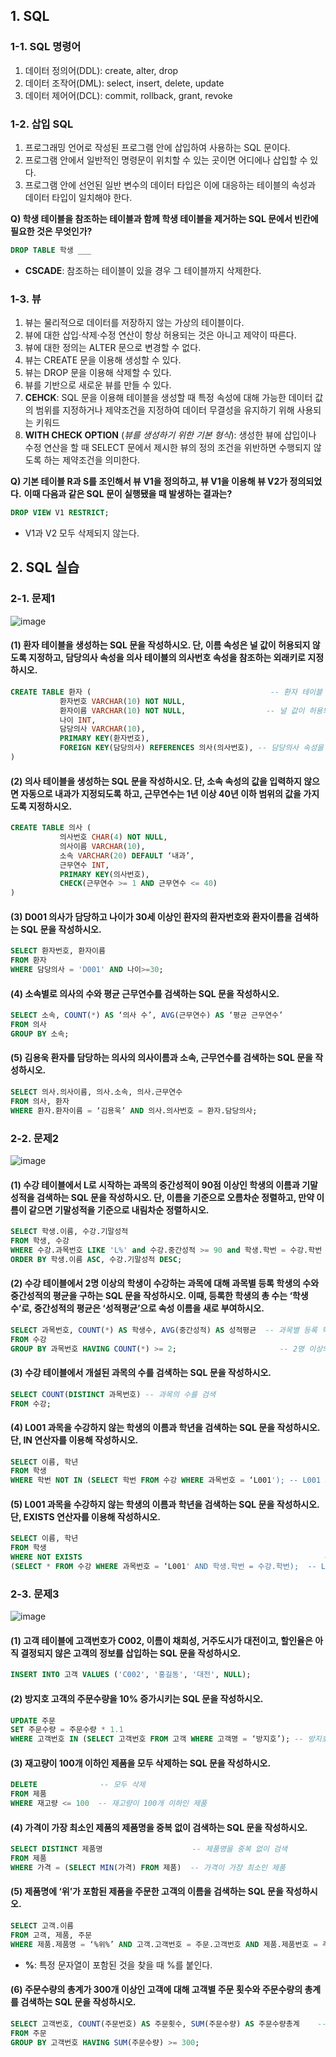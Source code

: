 ## 1. SQL
### 1-1. SQL 명령어
1. 데이터 정의어(DDL): create, alter, drop
2. 데이터 조작어(DML): select, insert, delete, update
3. 데이터 제어어(DCL): commit, rollback, grant, revoke

### 1-2. 삽입 SQL 
1. 프로그래밍 언어로 작성된 프로그램 안에 삽입하여 사용하는 SQL 문이다.
2. 프로그램 안에서 일반적인 명령문이 위치할 수 있는 곳이면 어디에나 삽입할 수 있다.
3. 프로그램 안에 선언된 일반 변수의 데이터 타입은 이에 대응하는 테이블의 속성과 데이터 타입이 일치해야 한다.

**Q) 학생 테이블을 참조하는 테이블과 함께 학생 테이블을 제거하는 SQL 문에서 빈칸에 필요한 것은 무엇인가?**
```sql
DROP TABLE 학생 ___
```
* **CSCADE**: 참조하는 테이블이 있을 경우 그 테이블까지 삭제한다.

### 1-3. 뷰
1. 뷰는 물리적으로 데이터를 저장하지 않는 가상의 테이블이다.
2. 뷰에 대한 삽입·삭제·수정 연산이 항상 허용되는 것은 아니고 제약이 따른다.
3. 뷰에 대한 정의는 ALTER 문으로 변경할 수 없다.
4. 뷰는 CREATE 문을 이용해 생성할 수 있다.
5. 뷰는 DROP 문을 이용해 삭제할 수 있다.
6. 뷰를 기반으로 새로운 뷰를 만들 수 있다.
7. **CEHCK**: SQL 문을 이용해 테이블을 생성할 때 특정 속성에 대해 가능한 데이터 값의 범위를 지정하거나 제약조건을 지정하여 데이터 무결성을 유지하기 위해 사용되는 키워드
8. **WITH CHECK OPTION** (*뷰를 생성하기 위한 기본 형식*): 생성한 뷰에 삽입이나 수정 연산을 할 때 SELECT 문에서 제시한 뷰의 정의 조건을 위반하면 수행되지 않도록 하는 제약조건을 의미한다.

**Q) 기본 테이블 R과 S를 조인해서 뷰 V1을 정의하고, 뷰 V1을 이용해 뷰 V2가 정의되었다.**
    **이때 다음과 같은 SQL 문이 실행됐을 때 발생하는 결과는?**
```sql
DROP VIEW V1 RESTRICT;
```
- V1과 V2 모두 삭제되지 않는다.  


## 2. SQL 실습 
### 2-1. 문제1
![image](https://user-images.githubusercontent.com/63652571/165657757-6a71217c-63b1-4ced-876c-8aa926daf48e.png)  
#### (1) 환자 테이블을 생성하는 SQL 문을 작성하시오. 단, 이름 속성은 널 값이 허용되지 않도록 지정하고, 담당의사 속성을 의사 테이블의 의사번호 속성을 참조하는 외래키로 지정하시오.
```sql
CREATE TABLE 환자 (                                        -- 환자 테이블 생성
           환자번호 VARCHAR(10) NOT NULL,
           환자이름 VARCHAR(10) NOT NULL,                  -- 널 값이 허용되지 않도록 지정
           나이 INT,
           담당의사 VARCHAR(10),
           PRIMARY KEY(환자번호),
           FOREIGN KEY(담당의사) REFERENCES 의사(의사번호), -- 담당의사 속성을 의사 테이블의 의사번호 속성을 참조하는 외래키로 지정
)
```
#### (2) 의사 테이블을 생성하는 SQL 문을 작성하시오. 단, 소속 속성의 값을 입력하지 않으면 자동으로 내과가 지정되도록 하고, 근무연수는 1년 이상 40년 이하 범위의 값을 가지도록 지정하시오.
```sql
CREATE TABLE 의사 (
           의사번호 CHAR(4) NOT NULL,
           의사이름 VARCHAR(10),
           소속 VARCHAR(20) DEFAULT ‘내과’,
           근무연수 INT,
           PRIMARY KEY(의사번호),
           CHECK(근무연수 >= 1 AND 근무연수 <= 40)
)
```
#### (3) D001 의사가 담당하고 나이가 30세 이상인 환자의 환자번호와 환자이름을 검색하는 SQL 문을 작성하시오.
```sql
SELECT 환자번호, 환자이름
FROM 환자
WHERE 담당의사 = 'D001' AND 나이>=30;
```
#### (4) 소속별로 의사의 수와 평균 근무연수를 검색하는 SQL 문을 작성하시오.
```sql
SELECT 소속, COUNT(*) AS ‘의사 수’, AVG(근무연수) AS ‘평균 근무연수’
FROM 의사
GROUP BY 소속;
```
#### (5) 김용욱 환자를 담당하는 의사의 의사이름과 소속, 근무연수를 검색하는 SQL 문을 작성하시오.
```sql
SELECT 의사.의사이름, 의사.소속, 의사.근무연수
FROM 의사, 환자
WHERE 환자.환자이름 = ‘김용욱’ AND 의사.의사번호 = 환자.담당의사;
```
### 2-2. 문제2
![image](https://user-images.githubusercontent.com/63652571/165658216-125506a0-a28c-4b3b-8930-b1593fcce9e4.png)  
#### (1) 수강 테이블에서 L로 시작하는 과목의 중간성적이 90점 이상인 학생의 이름과 기말성적을 검색하는 SQL 문을 작성하시오. 단, 이름을 기준으로 오름차순 정렬하고, 만약 이름이 같으면 기말성적을 기준으로 내림차순 정렬하시오.
```sql
SELECT 학생.이름, 수강.기말성적
FROM 학생, 수강
WHERE 수강.과목번호 LIKE 'L%' and 수강.중간성적 >= 90 and 학생.학번 = 수강.학번
ORDER BY 학생.이름 ASC, 수강.기말성적 DESC;
```
#### (2) 수강 테이블에서 2명 이상의 학생이 수강하는 과목에 대해 과목별 등록 학생의 수와 중간성적의 평균을 구하는 SQL 문을 작성하시오. 이때, 등록한 학생의 총 수는 ‘학생수’로, 중간성적의 평균은 ‘성적평균’으로 속성 이름을 새로 부여하시오.
```sql
SELECT 과목번호, COUNT(*) AS 학생수, AVG(중간성적) AS 성적평균  -- 과목별 등록 학생의 수와 중간성적의 평균 구하기
FROM 수강
GROUP BY 과목번호 HAVING COUNT(*) >= 2;                       -- 2명 이상의 학생이 수강하는 과목
```
#### (3) 수강 테이블에서 개설된 과목의 수를 검색하는 SQL 문을 작성하시오.
```sql
SELECT COUNT(DISTINCT 과목번호) -- 과목의 수를 검색
FROM 수강;
```
#### (4) L001 과목을 수강하지 않는 학생의 이름과 학년을 검색하는 SQL 문을 작성하시오. 단, IN 연산자를 이용해 작성하시오.
```sql
SELECT 이름, 학년
FROM 학생
WHERE 학번 NOT IN (SELECT 학번 FROM 수강 WHERE 과목번호 = ‘L001'); -- L001 과목을 수강하지 않는 학생
```
#### (5) L001 과목을 수강하지 않는 학생의 이름과 학년을 검색하는 SQL 문을 작성하시오. 단, EXISTS 연산자를 이용해 작성하시오.
```sql
SELECT 이름, 학년
FROM 학생
WHERE NOT EXISTS                                                      -- L001 과목을 수강하지 않는 학생
(SELECT * FROM 수강 WHERE 과목번호 = ‘L001' AND 학생.학번 = 수강.학번);  -- L001 과목을 수강하지 않는 학생
```
### 2-3. 문제3
![image](https://user-images.githubusercontent.com/63652571/165658327-0e73f703-afc6-4e52-9b1e-68f79c42f741.png)  
#### (1) 고객 테이블에 고객번호가 C002, 이름이 채희성, 거주도시가 대전이고, 할인율은 아직 결정되지 않은 고객의 정보를 삽입하는 SQL 문을 작성하시오.
```sql
INSERT INTO 고객 VALUES ('C002', '홍길동', '대전', NULL);
```
#### (2) 방지호 고객의 주문수량을 10% 증가시키는 SQL 문을 작성하시오.
```sql
UPDATE 주문
SET 주문수량 = 주문수량 * 1.1
WHERE 고객번호 IN (SELECT 고객번호 FROM 고객 WHERE 고객명 = ‘방지호’); -- 방지호 고객의 주문수량을 10% 증가
```
#### (3) 재고량이 100개 이하인 제품을 모두 삭제하는 SQL 문을 작성하시오.
```sql
DELETE              -- 모두 삭제
FROM 제품
WHERE 재고량 <= 100  -- 재고량이 100개 이하인 제품
```
#### (4) 가격이 가장 최소인 제품의 제품명을 중복 없이 검색하는 SQL 문을 작성하시오.        
```sql
SELECT DISTINCT 제품명                    -- 제품명을 중복 없이 검색
FROM 제품
WHERE 가격 = (SELECT MIN(가격) FROM 제품)  -- 가격이 가장 최소인 제품
```
#### (5) 제품명에 ‘위’가 포함된 제품을 주문한 고객의 이름을 검색하는 SQL 문을 작성하시오.
```sql
SELECT 고객.이름
FROM 고객, 제품, 주문
WHERE 제품.제품명 = ‘%위%’ AND 고객.고객번호 = 주문.고객번호 AND 제품.제품번호 = 주문.제품번호;  -- 제품명에 ‘위’가 포함된 제품
```
- **%**: 특정 문자열이 포함된 것을 찾을 때 %를 붙인다.
#### (6) 주문수량의 총계가 300개 이상인 고객에 대해 고객별 주문 횟수와 주문수량의 총계를 검색하는 SQL 문을 작성하시오.
```sql
SELECT 고객번호, COUNT(주문번호) AS 주문횟수, SUM(주문수량) AS 주문수량총계    -- 고객별 주문 횟수와 주문수량의 총계를 검색
FROM 주문
GROUP BY 고객번호 HAVING SUM(주문수량) >= 300;                              --  주문수량의 총계가 300개 이상인 고객
```
